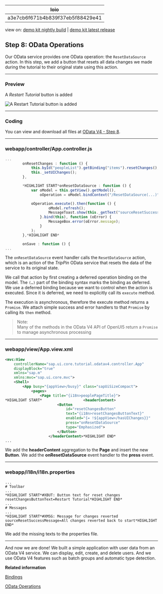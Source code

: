 <!-- loioa3e7cb6f671b4b839f37eb5f88429e41 -->

| loio |
| -----|
| a3e7cb6f671b4b839f37eb5f88429e41 |

<div id="loio">

view on: [demo kit nightly build](https://openui5nightly.hana.ondemand.com/#/topic/a3e7cb6f671b4b839f37eb5f88429e41) | [demo kit latest release](https://openui5.hana.ondemand.com/#/topic/a3e7cb6f671b4b839f37eb5f88429e41)</div>

## Step 8: OData Operations

Our OData service provides one OData operation: the `ResetDataSource` action. In this step, we add a button that resets all data changes we made during the tutorial to their original state using this action.

***

<a name="loioa3e7cb6f671b4b839f37eb5f88429e41__section_bt4_fxc_z1b"/>

### Preview

   
  
A *Restart Tutorial* button is added<a name="loioa3e7cb6f671b4b839f37eb5f88429e41__fig_ybl_pdx_4cb"/>

 ![](loioe518debe1cdc4fcd9f5a6cffd014fbfa_LowRes.png "A Restart Tutorial button is added") 

***

<a name="loioa3e7cb6f671b4b839f37eb5f88429e41__section_tsr_gxc_z1b"/>

### Coding

You can view and download all files at [OData V4 - Step 8](https://openui5.hana.ondemand.com/explored.html#/sample/sap.ui.core.tutorial.odatav4.08/preview).

***

<a name="loioa3e7cb6f671b4b839f37eb5f88429e41__section_pvc_fyc_z1b"/>

### webapp/controller/App.controller.js

``` js
...
		onResetChanges : function () {
			this.byId("peopleList").getBinding("items").resetChanges();
			this._setUIChanges();
		},

		*HIGHLIGHT START*onResetDataSource : function () {
			var oModel = this.getView().getModel(),
				oOperation = oModel.bindContext("/ResetDataSource(...)");

			oOperation.execute().then(function () {
					oModel.refresh();
					MessageToast.show(this._getText("sourceResetSuccessMessage"));
				}.bind(this), function (oError) {
					MessageBox.error(oError.message);
				}
			);
		},*HIGHLIGHT END*

		onSave : function () {
...

```

The `onResetDataSource` event handler calls the `ResetDataSource` action, which is an action of the *TripPin* OData service that resets the data of the service to its original state.

We call that action by first creating a deferred operation binding on the model. The `(…)` part of the binding syntax marks the binding as deferred. We use a deferred binding because we want to control when the action is executed. Since it is deferred, we need to explicitly call its `execute` method.

The execution is asynchronous, therefore the execute method returns a `Promise`. We attach simple success and error handlers to that `Promise` by calling its `then` method.

> Note:  
> Many of the methods in the OData V4 API of OpenUI5 return a `Promise` to manage asynchronous processing

***

<a name="loioa3e7cb6f671b4b839f37eb5f88429e41__section_pp2_mxc_z1b"/>

### webapp/view/App.view.xml

``` xml
<mvc:View
	controllerName="sap.ui.core.tutorial.odatav4.controller.App"
	displayBlock="true"
	xmlns="sap.m"
	xmlns:mvc="sap.ui.core.mvc">
	<Shell>
		<App busy="{appView>/busy}" class="sapUiSizeCompact">
			<pages>
				<Page title="{i18n>peoplePageTitle}">
*HIGHLIGHT START*					<headerContent>
						<Button
							id="resetChangesButton"
							text="{i18n>resetChangesButtonText}"
							enabled="{= !${appView>/hasUIChanges}}"
							press="onResetDataSource"
							type="Emphasized">
						</Button>
					</headerContent>*HIGHLIGHT END*
...
```

We add the **headerContent** aggregation to the **Page** and insert the new **Button**. We add the **onResetDataSource** event handler to the **press** event.

***

<a name="loioa3e7cb6f671b4b839f37eb5f88429e41__section_kl4_d1x_4cb"/>

### webapp/i18n/i18n.properties

``` prefs
...
# Toolbar
...
*HIGHLIGHT START*#XBUT: Button text for reset changes
resetChangesButtonText=Restart Tutorial*HIGHLIGHT END*
...
# Messages
...
*HIGHLIGHT START*#XMSG: Message for changes reverted
sourceResetSuccessMessage=All changes reverted back to start*HIGHLIGHT END*
```

We add the missing texts to the properties file.

***

And now we are done! We built a simple application with user data from an OData V4 service. We can display, edit, create, and delete users. And we use OData V4 features such as batch groups and automatic type detection.

**Related information**  


[Bindings](Bindings_54e0ddf.md)

[OData Operations](OData_Operations_b54f789.md)


